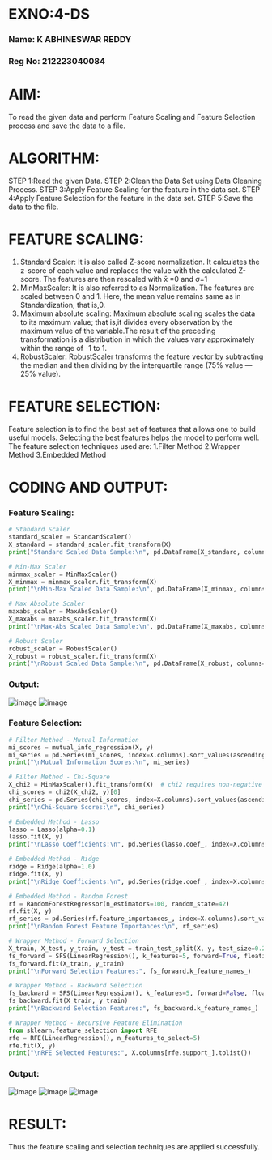 # EXNO:4-DS
### Name: K ABHINESWAR REDDY
### Reg No: 212223040084
# AIM:
To read the given data and perform Feature Scaling and Feature Selection process and save the
data to a file.

# ALGORITHM:
STEP 1:Read the given Data.
STEP 2:Clean the Data Set using Data Cleaning Process.
STEP 3:Apply Feature Scaling for the feature in the data set.
STEP 4:Apply Feature Selection for the feature in the data set.
STEP 5:Save the data to the file.

# FEATURE SCALING:
1. Standard Scaler: It is also called Z-score normalization. It calculates the z-score of each value and replaces the value with the calculated Z-score. The features are then rescaled with x̄ =0 and σ=1
2. MinMaxScaler: It is also referred to as Normalization. The features are scaled between 0 and 1. Here, the mean value remains same as in Standardization, that is,0.
3. Maximum absolute scaling: Maximum absolute scaling scales the data to its maximum value; that is,it divides every observation by the maximum value of the variable.The result of the preceding transformation is a distribution in which the values vary approximately within the range of -1 to 1.
4. RobustScaler: RobustScaler transforms the feature vector by subtracting the median and then dividing by the interquartile range (75% value — 25% value).

# FEATURE SELECTION:
Feature selection is to find the best set of features that allows one to build useful models. Selecting the best features helps the model to perform well.
The feature selection techniques used are:
1.Filter Method
2.Wrapper Method
3.Embedded Method

# CODING AND OUTPUT:
### Feature Scaling:
```py
# Standard Scaler
standard_scaler = StandardScaler()
X_standard = standard_scaler.fit_transform(X)
print("Standard Scaled Data Sample:\n", pd.DataFrame(X_standard, columns=X.columns).head())

# Min-Max Scaler
minmax_scaler = MinMaxScaler()
X_minmax = minmax_scaler.fit_transform(X)
print("\nMin-Max Scaled Data Sample:\n", pd.DataFrame(X_minmax, columns=X.columns).head())

# Max Absolute Scaler
maxabs_scaler = MaxAbsScaler()
X_maxabs = maxabs_scaler.fit_transform(X)
print("\nMax-Abs Scaled Data Sample:\n", pd.DataFrame(X_maxabs, columns=X.columns).head())

# Robust Scaler
robust_scaler = RobustScaler()
X_robust = robust_scaler.fit_transform(X)
print("\nRobust Scaled Data Sample:\n", pd.DataFrame(X_robust, columns=X.columns).head())
```
### Output:
![image](https://github.com/user-attachments/assets/fe41968d-e86d-4935-811f-19f0abf9a98e)
![image](https://github.com/user-attachments/assets/76c07254-dbeb-4864-bf76-3f069a5e01ed)
### Feature Selection:
```py
# Filter Method - Mutual Information
mi_scores = mutual_info_regression(X, y)
mi_series = pd.Series(mi_scores, index=X.columns).sort_values(ascending=False)
print("\nMutual Information Scores:\n", mi_series)

# Filter Method - Chi-Square
X_chi2 = MinMaxScaler().fit_transform(X)  # chi2 requires non-negative values
chi_scores = chi2(X_chi2, y)[0]
chi_series = pd.Series(chi_scores, index=X.columns).sort_values(ascending=False)
print("\nChi-Square Scores:\n", chi_series)

# Embedded Method - Lasso
lasso = Lasso(alpha=0.1)
lasso.fit(X, y)
print("\nLasso Coefficients:\n", pd.Series(lasso.coef_, index=X.columns))

# Embedded Method - Ridge
ridge = Ridge(alpha=1.0)
ridge.fit(X, y)
print("\nRidge Coefficients:\n", pd.Series(ridge.coef_, index=X.columns))

# Embedded Method - Random Forest
rf = RandomForestRegressor(n_estimators=100, random_state=42)
rf.fit(X, y)
rf_series = pd.Series(rf.feature_importances_, index=X.columns).sort_values(ascending=False)
print("\nRandom Forest Feature Importances:\n", rf_series)

# Wrapper Method - Forward Selection
X_train, X_test, y_train, y_test = train_test_split(X, y, test_size=0.2, random_state=42)
fs_forward = SFS(LinearRegression(), k_features=5, forward=True, floating=False, scoring='r2', cv=5)
fs_forward.fit(X_train, y_train)
print("\nForward Selection Features:", fs_forward.k_feature_names_)

# Wrapper Method - Backward Selection
fs_backward = SFS(LinearRegression(), k_features=5, forward=False, floating=False, scoring='r2', cv=5)
fs_backward.fit(X_train, y_train)
print("\nBackward Selection Features:", fs_backward.k_feature_names_)

# Wrapper Method - Recursive Feature Elimination
from sklearn.feature_selection import RFE
rfe = RFE(LinearRegression(), n_features_to_select=5)
rfe.fit(X, y)
print("\nRFE Selected Features:", X.columns[rfe.support_].tolist())
```
### Output:
![image](https://github.com/user-attachments/assets/4174d15d-d447-4ac6-bcca-eec1dfd221e9)
![image](https://github.com/user-attachments/assets/dd292a72-745a-4191-8a7e-d7d3e06ae928)
![image](https://github.com/user-attachments/assets/a829ded1-f453-4791-aa20-beff126e31e9)

# RESULT:
Thus the feature scaling and selection techniques are applied successfully.
